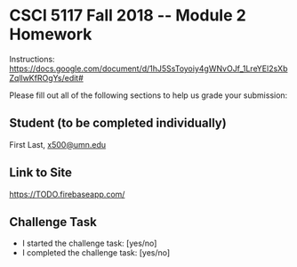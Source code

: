 # CSCI 5117 Fall 2018 -- Module 2 Homework

Instructions:
<https://docs.google.com/document/d/1hJ5SsToyoiy4gWNvOJf_1LreYEl2sXbZqllwKfROgYs/edit#>

Please fill out all of the following sections to help us grade your submission:

## Student (to be completed individually)

First Last, x500@umn.edu

## Link to Site

<https://TODO.firebaseapp.com/>

## Challenge Task

* I started the challenge task: [yes/no]
* I completed the challenge task: [yes/no]
